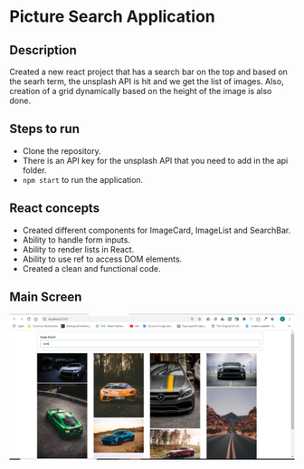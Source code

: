 # Picture Search Application

## Description

Created a new react project that has a search bar on the top and based on the searh term, the unsplash API is hit and we get the list of images. Also, creation of a grid dynamically based on the height of the image is also done.

## Steps to run
- Clone the repository.
- There is an API key for the unsplash API that you need to add in the api folder.
- `npm start` to run the application.
  
## React concepts
- Created different components for ImageCard, ImageList and SearchBar.
- Ability to handle form inputs.
- Ability to render lists in React.
- Ability to use ref to access DOM elements.
- Created a clean and functional code.

## Main Screen

<img src = './PhotoOne.PNG'>